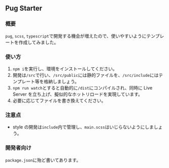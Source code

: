 ## Pug Starter

### 概要

`pug`, `scss`, `typescript`で開発する機会が増えたので、使いやすいようにテンプレートを作成してみました。

### 使い方

1. `npm i`を実行し、環境をインストールしてください。
1. 開発は`/src`で行い、`/src/public`には静的ファイルを、`/src/include`にはテンプレート等を格納しましょう。
1. `npm run watch`とすると自動的に`/dist`にコンパイルされ、同時に Live Server を立ち上げ、擬似的なホットリロードを実現しています。
1. 必要に応じてファイルを書き換えてください。

### 注意点

- style の開発は`include`内で管理し、`main.scss`はいじらないようにしましょう。

### 開発者向け

`package.json`に殆ど書いてあります。

